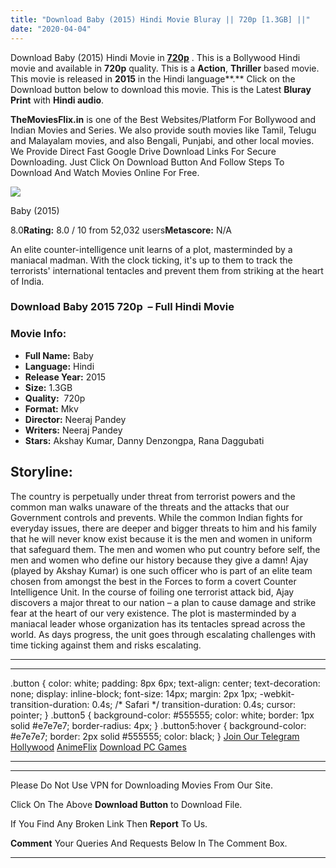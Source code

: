 ```yaml
---
title: "Download Baby (2015) Hindi Movie Bluray || 720p [1.3GB] ||"
date: "2020-04-04"
---
```


Download Baby (2015) Hindi Movie in [**720p**](https://1moviesflix.com/720p-movies/) . This is a Bollywood Hindi movie and available in **720p** quality. This is a **Action**, **Thriller** based movie. This movie is released in **2015** in the Hindi language**.** Click on the Download button below to download this movie. This is the Latest **Bluray Print** with **Hindi audio**.

**TheMoviesFlix.in** is one of the Best Websites/Platform For Bollywood and Indian Movies and Series. We also provide south movies like Tamil, Telugu and Malayalam movies, and also Bengali, Punjabi, and other local movies. We Provide Direct Fast Google Drive Download Links For Secure Downloading. Just Click On Download Button And Follow Steps To Download And Watch Movies Online For Free.

[![](https://m.media-amazon.com/images/M/MV5BYTdhNjBjZDctYTlkYy00ZGIxLWFjYTktODk5ZjNlMzI4NjI3XkEyXkFqcGdeQXVyMjY1MjkzMjE@._V1_SX300.jpg)](https://www.imdb.com/title/tt3848892/ "Baby")

Baby (2015)

8.0**Rating:** 8.0 / 10 from 52,032 users**Metascore:** N/A

An elite counter-intelligence unit learns of a plot, masterminded by a maniacal madman. With the clock ticking, it's up to them to track the terrorists' international tentacles and prevent them from striking at the heart of India.

### Download Baby 2015 720p  – Full Hindi Movie

### Movie Info:

- **Full Name:** Baby
- **Language:** Hindi
- **Release Year:** 2015
- **Size:** 1.3GB
- **Quality:**  720p
- **Format:** Mkv
- **Director:** Neeraj Pandey
- **Writers:** Neeraj Pandey
- **Stars:** Akshay Kumar, Danny Denzongpa, Rana Daggubati

## Storyline:

The country is perpetually under threat from terrorist powers and the common man walks unaware of the threats and the attacks that our Government controls and prevents. While the common Indian fights for everyday issues, there are deeper and bigger threats to him and his family that he will never know exist because it is the men and women in uniform that safeguard them. The men and women who put country before self, the men and women who define our history because they give a damn! Ajay (played by Akshay Kumar) is one such officer who is part of an elite team chosen from amongst the best in the Forces to form a covert Counter Intelligence Unit. In the course of foiling one terrorist attack bid, Ajay discovers a major threat to our nation – a plan to cause damage and strike fear at the heart of our very existence. The plot is masterminded by a maniacal leader whose organization has its tentacles spread across the world. As days progress, the unit goes through escalating challenges with time ticking against them and risks escalating.

* * *

* * *

.button { color: white; padding: 8px 6px; text-align: center; text-decoration: none; display: inline-block; font-size: 14px; margin: 2px 1px; -webkit-transition-duration: 0.4s; /\* Safari \*/ transition-duration: 0.4s; cursor: pointer; } .button5 { background-color: #555555; color: white; border: 1px solid #e7e7e7; border-radius: 4px; } .button5:hover { background-color: #e7e7e7; border: 2px solid #555555; color: black; } [Join Our Telegram](http://gdrivepro.xyz/join.php) [Hollywood](https://moviesverse.com/) [AnimeFlix](https://animeflix.in/) [Download PC Games](https://gamesflix.net/)  

* * *

* * *

  

Please Do Not Use VPN for Downloading Movies From Our Site.

Click On The Above **Download Button** to Download File.

If You Find Any Broken Link Then **Report** To Us.

**Comment** Your Queries And Requests Below In The Comment Box.

* * *
